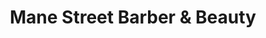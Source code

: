 ---
title: "Mane Street Barber & Beauty"
url: /connell/mane-street-barber-und-beauty/
shop: Kosmetik
---